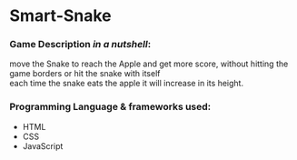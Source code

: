 # Smart-Snake

### Game Description *in a nutshell*:
move the Snake to reach the Apple and get more score, without hitting the game borders or hit the snake with itself <br>
each time the snake eats the apple it will increase in its height.<br>

### Programming Language & frameworks used:
- HTML
- CSS
- JavaScript
